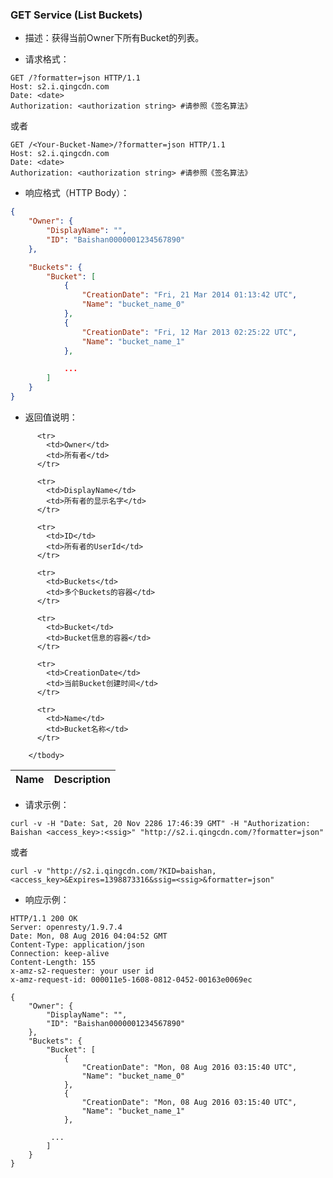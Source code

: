 ### GET Service (List Buckets)

 - 描述：获得当前Owner下所有Bucket的列表。

 - 请求格式：

```http
GET /?formatter=json HTTP/1.1
Host: s2.i.qingcdn.com
Date: <date>
Authorization: <authorization string> #请参照《签名算法》
```

或者

```http
GET /<Your-Bucket-Name>/?formatter=json HTTP/1.1
Host: s2.i.qingcdn.com
Date: <date>
Authorization: <authorization string> #请参照《签名算法》
```

 - 响应格式（HTTP Body）：

```json
{
    "Owner": {
        "DisplayName": "",
        "ID": "Baishan0000001234567890"
    },

    "Buckets": {
        "Bucket": [
            {
                "CreationDate": "Fri, 21 Mar 2014 01:13:42 UTC",
                "Name": "bucket_name_0"
            },
            {
                "CreationDate": "Fri, 12 Mar 2013 02:25:22 UTC",
                "Name": "bucket_name_1"
            },

            ...
        ]
    }
}
```

 - 返回值说明：

<table class="table table-condensed">
        <thead>
          <tr>
            <th>Name</th>
            <th>Description</th>
          </tr>
        </thead>
        <tbody>

          <tr>
            <td>Owner</td>
            <td>所有者</td>
          </tr>

          <tr>
            <td>DisplayName</td>
            <td>所有者的显示名字</td>
          </tr>

          <tr>
            <td>ID</td>
            <td>所有者的UserId</td>
          </tr>

          <tr>
            <td>Buckets</td>
            <td>多个Buckets的容器</td>
          </tr>

          <tr>
            <td>Bucket</td>
            <td>Bucket信息的容器</td>
          </tr>

          <tr>
            <td>CreationDate</td>
            <td>当前Bucket创建时间</td>
          </tr>

          <tr>
            <td>Name</td>
            <td>Bucket名称</td>
          </tr>

        </tbody>
</table>

 - 请求示例：

```
curl -v -H "Date: Sat, 20 Nov 2286 17:46:39 GMT" -H "Authorization: Baishan <access_key>:<ssig>" "http://s2.i.qingcdn.com/?formatter=json"
```

或者

```
curl -v "http://s2.i.qingcdn.com/?KID=baishan,<access_key>&Expires=1398873316&ssig=<ssig>&formatter=json"
```

 - 响应示例：

```http
HTTP/1.1 200 OK
Server: openresty/1.9.7.4
Date: Mon, 08 Aug 2016 04:04:52 GMT
Content-Type: application/json
Connection: keep-alive
Content-Length: 155
x-amz-s2-requester: your user id
x-amz-request-id: 000011e5-1608-0812-0452-00163e0069ec

{
    "Owner": {
        "DisplayName": "",
        "ID": "Baishan0000001234567890"
    },
    "Buckets": {
        "Bucket": [
            {
                "CreationDate": "Mon, 08 Aug 2016 03:15:40 UTC",
                "Name": "bucket_name_0"
            },
            {
                "CreationDate": "Mon, 08 Aug 2016 03:15:40 UTC",
                "Name": "bucket_name_1"
            },

         ...
        ]
    }
}
```
